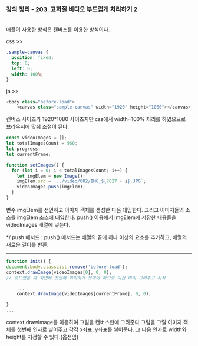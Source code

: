### 강의 정리 - 203. 고화질 비디오 부드럽게 처리하기 2

<br />
애플이 사용한 방식은 캔버스를 이용한 방식이다.

css >>

```css
.sample-canvas {
  position: fixed;
  top: 0;
  left: 0;
  width: 100%;
}
```

ja >>

```javascript
<body class="before-load">
    <canvas class="sample-canvas" width="1920" height="1080"></canvas>
```

캔버스 사이즈가 1920\*1080 사이즈지만 css에서 width=100% 처리를 하였으므로 브라우저에 맞춰 조절이 된다.

```javascript
const videoImages = [];
let totalImagesCount = 960;
let progress;
let currentFrame;

function setImages() {
  for (let i = 0; i < totalImagesCount; i++) {
    let imgElem = new Image();
    imgElem.src = `../video/002/IMG_${7027 + i}.JPG`;
    videoImages.push(imgElem);
  }
}
```

변수 imgElem를 선언하고 이미지 객체를 생성한 다음 대입한다. 그리고 이미지들의 소스를 imgElem 소스에 대입한다. push() 이용해서 imgElem에 저장한 내용들을 videoImages 배열에 넣는다.

\*/ push 메서드 :
push() 메서드는 배열의 끝에 하나 이상의 요소를 추가하고, 배열의 새로운 길이를 반환.
<br />

---

```javascript
function init() {
document.body.classList.remove('before-load');
context.drawImage(videoImages[0], 0, 0);
// 로드했을 때 화면에 첫번째 이미지가 보여야 하므로 이건 미리 그려주고 시작

    ...
    context.drawImage(videoImages[currentFrame], 0, 0);

}
...
```

context.drawImage를 이용하여 그림을 캔버스판에 그려준다
그림을 그릴 이미지 객체를 첫번째 인자로 넣어주고 각각 x좌표, y좌표를 넣어준다. 그 다음 인자로 width와 height를 지정할 수 있다.(옵션임)

```

```
